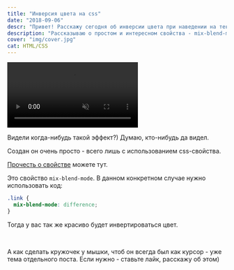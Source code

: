```yaml
---
title: "Инверсия цвета на css"
date: "2018-09-06"
descr: "Привет! Расскажу сегодня об инверсии цвета при наведении на текст, например)"
description: "Рассказываю о простом и интересном свойства - mix-blend-mode, для инверсии цвета"
cover: "img/cover.jpg"
cat: HTML/CSS
---
```


<video muted autoplay playsinline controls src="/assets/video/inversion.mp4"></video>

Видели когда-нибудь такой эффект?) Думаю, кто-нибудь да видел.

Создан он очень просто - всего лишь с использованием css-свойства.

[Прочесть о свойстве](https://developer.mozilla.org/ru/docs/Web/CSS/mix-blend-mode) можете тут.

Это свойство `mix-blend-mode`. В данном конкретном случае нужно использовать код:

``` css
.link {
  mix-blend-mode: difference;
}
```

Тогда у вас так же красиво будет инвертироваться цвет.

 

А как сделать кружочек у мышки, чтоб он всегда был как курсор - уже тема отдельного поста. Если нужно - ставьте лайк, расскажу об этом)
